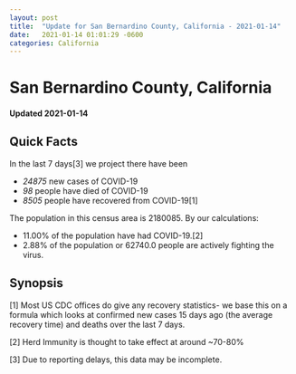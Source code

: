 ```yaml
---
layout: post
title:  "Update for San Bernardino County, California - 2021-01-14"
date:   2021-01-14 01:01:29 -0600
categories: California
---
```


# San Bernardino County, California
#### Updated 2021-01-14

## Quick Facts

In the last 7 days[3] we project there have been
- *24875* new cases of COVID-19
- *98* people have died of COVID-19
- *8505* people have recovered from COVID-19[1]

The population in this census area is 2180085. By our calculations:
- 11.00% of the population have had COVID-19.[2]
- 2.88% of the population or 62740.0 people are actively fighting the virus.

## Synopsis




[1] Most US CDC offices do give any recovery statistics- we base this on a formula which looks at confirmed new cases
15 days ago (the average recovery time) and deaths over the last 7 days.

[2] Herd Immunity is thought to take effect at around ~70-80%

[3] Due to reporting delays, this data may be incomplete.
 
    